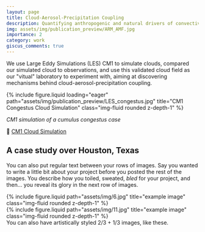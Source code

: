 ```yaml
---
layout: page
title: Cloud-Aerosol-Precipitation Coupling
description: Quantifying anthropogenic and natural drivers of convective processes
img: assets/img/publication_preview/ARM_AMF.jpg
importance: 2
category: work
giscus_comments: true
---
```


We use Large Eddy Simulations (LES) CM1 to simulate clouds, compared our simulated cloud to observations, and use this validated cloud field as our "vitual" laboratory to experiment with, aiming at discovering mechanisms behind cloud-aerosol-precipitation coupling.

{% include figure.liquid loading="eager" path="assets/img/publication_preview/LES_congestus.jpg" title="CM1 Congestus Cloud Simulation" class="img-fluid rounded z-depth-1" %}

*CM1 simulation of a cumulus congestus case*

🎥 [CM1 Cloud Simulation](https://visualizations.ucar.edu/visualizations/visualization-of-a-cm1-cloud-simulation/)


## A case study over Houston, Texas 


You can also put regular text between your rows of images.
Say you wanted to write a little bit about your project before you posted the rest of the images.
You describe how you toiled, sweated, _bled_ for your project, and then... you reveal its glory in the next row of images.

<div class="row justify-content-sm-center">
    <div class="col-sm-8 mt-3 mt-md-0">
        {% include figure.liquid path="assets/img/6.jpg" title="example image" class="img-fluid rounded z-depth-1" %}
    </div>
    <div class="col-sm-4 mt-3 mt-md-0">
        {% include figure.liquid path="assets/img/11.jpg" title="example image" class="img-fluid rounded z-depth-1" %}
    </div>
</div>
<div class="caption">
    You can also have artistically styled 2/3 + 1/3 images, like these.
</div>
